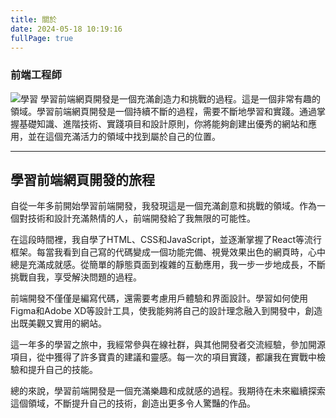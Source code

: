 ```yaml
---
title: 關於
date: 2024-05-18 10:19:16
fullPage: true
---
```


### 前端工程師
![學習](<https://firebasestorage.googleapis.com/v0/b/homework2mission.appspot.com/o/pexels-photo-2312369.webp?alt=media&token=f4946d7d-7dbe-4ba4-b6ae-6bbe0afaac85>)
學習前端網頁開發是一個充滿創造力和挑戰的過程。這是一個非常有趣的領域。學習前端網頁開發是一個持續不斷的過程，需要不斷地學習和實踐。通過掌握基礎知識、進階技術、實踐項目和設計原則，你將能夠創建出優秀的網站和應用，並在這個充滿活力的領域中找到屬於自己的位置。

--- 

## 學習前端網頁開發的旅程
自從一年多前開始學習前端開發，我發現這是一個充滿創意和挑戰的領域。作為一個對技術和設計充滿熱情的人，前端開發給了我無限的可能性。

在這段時間裡，我自學了HTML、CSS和JavaScript，並逐漸掌握了React等流行框架。每當我看到自己寫的代碼變成一個功能完備、視覺效果出色的網頁時，心中總是充滿成就感。從簡單的靜態頁面到複雜的互動應用，我一步一步地成長，不斷挑戰自我，享受解決問題的過程。

前端開發不僅僅是編寫代碼，還需要考慮用戶體驗和界面設計。學習如何使用Figma和Adobe XD等設計工具，使我能夠將自己的設計理念融入到開發中，創造出既美觀又實用的網站。

這一年多的學習之旅中，我經常參與在線社群，與其他開發者交流經驗，參加開源項目，從中獲得了許多寶貴的建議和靈感。每一次的項目實踐，都讓我在實戰中檢驗和提升自己的技能。

總的來說，學習前端開發是一個充滿樂趣和成就感的過程。我期待在未來繼續探索這個領域，不斷提升自己的技術，創造出更多令人驚豔的作品。


